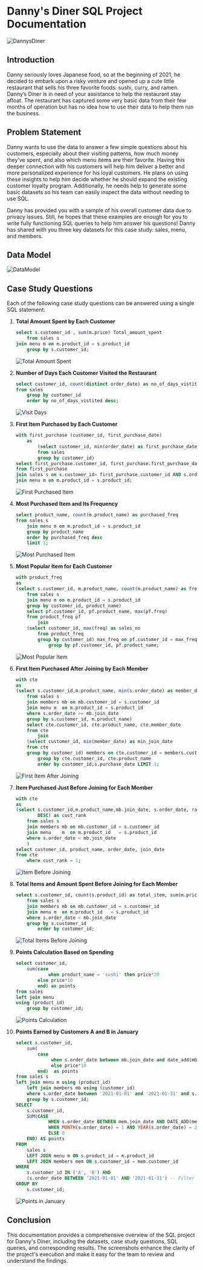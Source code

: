 # Danny's Diner SQL Project Documentation

![DannysDiner](screenshots/danny.png)

## Introduction

Danny seriously loves Japanese food, so at the beginning of 2021, he decided to embark upon a risky venture and opened up a cute little restaurant that sells his three favorite foods: sushi, curry, and ramen. Danny’s Diner is in need of your assistance to help the restaurant stay afloat. The restaurant has captured some very basic data from their few months of operation but has no idea how to use their data to help them run the business.

## Problem Statement

Danny wants to use the data to answer a few simple questions about his customers, especially about their visiting patterns, how much money they’ve spent, and also which menu items are their favorite. Having this deeper connection with his customers will help him deliver a better and more personalized experience for his loyal customers. He plans on using these insights to help him decide whether he should expand the existing customer loyalty program. Additionally, he needs help to generate some basic datasets so his team can easily inspect the data without needing to use SQL.

Danny has provided you with a sample of his overall customer data due to privacy issues. Still, he hopes that these examples are enough for you to write fully functioning SQL queries to help him answer his questions! Danny has shared with you three key datasets for this case study: sales, menu, and members.

## Data Model

![DataModel](screenshots/data_model.png)

## Case Study Questions

Each of the following case study questions can be answered using a single SQL statement:

1. **Total Amount Spent by Each Customer**
    ```sql
    select s.customer_id , sum(m.price) Total_amount_spent
		from sales s
	join menu m on m.product_id = s.product_id
    	group by s.customer_id;
    ```
    ![Total Amount Spent](screenshots/1.png)

2. **Number of Days Each Customer Visited the Restaurant**
    ```sql
   select customer_id, count(distinct order_date) as no_of_days_vistited
	from sales
    	group by customer_id
    	order by no_of_days_vistited desc;
    ```
    ![Visit Days](screenshots/2.png)

3. **First Item Purchased by Each Customer**
    ```sql
   with first_purchase (customer_id, first_purchase_date)
		as
    		(select customer_id, min(order_date) as first_purchase_date 
			from sales 
			group by customer_id)
   select first_purchase.customer_id, first_purchase.first_purchase_date, m.product_name 
	from first_purchase
	join sales s on s.customer_id= first_purchase.customer_id AND s.order_date = first_purchase.first_purchase_date
	join menu m on m.product_id = s.product_id;
    ```
    ![First Purchased Item](screenshots/3.png)

4. **Most Purchased Item and Its Frequency**
    ```sql
   select product_name, count(m.product_name) as purchased_freq
	from sales s
    	join menu m on m.product_id = s.product_id
    	group by product_name
    	order by purchased_freq desc
    	limit 1;

    ```
    ![Most Purchased Item](screenshots/4.png)

5. **Most Popular Item for Each Customer**
    ```sql
    with product_freq 
	as
	(select s.customer_id, m.product_name, count(m.product_name) as freq
		from sales s
		join menu m on m.product_id = s.product_id
		group by customer_id, product_name)
    	select pf.customer_id, pf.product_name, max(pf.freq)
		from product_freq pf
    		join
		(select customer_id, max(freq) as sales_no
			from product_freq
			group by customer_id) max_freq on pf.customer_id = max_freq.customer_id AND pf.freq = max_freq.sales_no
    			group by pf.customer_id, pf.product_name;
    ```
    ![Most Popular Item](screenshots/5.png)

6. **First Item Purchased After Joining by Each Member**
    ```sql
    with cte
	as
	(select s.customer_id,m.product_name, min(s.order_date) as member_date
		from sales s
		join members mb on mb.customer_id = s.customer_id
		join menu m  on m.product_id = s.product_id
		where s.order_date >= mb.join_date
		group by s.customer_id, m.product_name)
    	select cte.customer_id, cte.product_name, cte.member_date
		from cte
    		join
		(select customer_id, min(member_date) as min_join_date
		from cte
		group by customer_id) members on cte.customer_id = members.customer_id and cte.member_date = members.min_join_date
        	group by cte.customer_id, cte.product_name
        	order by customer_id;s.purchase_date LIMIT 1;
    ```
    ![First Item After Joining](screenshots/6.png)

7. **Item Purchased Just Before Joining for Each Member**
    ```sql
    with cte
	as
	(select s.customer_id,m.product_name,mb.join_date, s.order_date, rank() over(partition by s.customer_id order by s.order_date 
    		DESC) as cust_rank
		from sales s
		join members mb on mb.customer_id = s.customer_id
		join menu 	 m  on m.product_id   = s.product_id
		where s.order_date < mb.join_date
		)
    select customer_id, product_name, order_date, join_date
	from cte
    	where cust_rank = 1;
    ```
    ![Item Before Joining](screenshots/7.png)

8. **Total Items and Amount Spent Before Joining for Each Member**
    ```sql
    select s.customer_id, count(s.product_id) as total_item, sum(m.price) as total_amount
		from sales s
		join members mb on mb.customer_id = s.customer_id
		join menu m  on m.product_id   = s.product_id
		where s.order_date < mb.join_date
		group by s.customer_id
        	order by customer_id;
    ```
    ![Total Items Before Joining](screenshots/8.png)

9. **Points Calculation Based on Spending**
    ```sql
   select customer_id, 
		sum(case
    			when product_name = 'sushi' then price*20
			else price*10
		    end) as points
   	from sales
	left join menu 
	using (product_id)
        group by customer_id;
    ```
    ![Points Calculation](screenshots/9.png)

10. **Points Earned by Customers A and B in January**
    ```sql
    select s.customer_id, 
		sum(
			case 
				 when s.order_date between mb.join_date and date_add(mb.join_date, interval 7 day) then price*20
				 else price*10
		    end)  as points
    from sales s
	left join menu m using (product_id)
        left join members mb using (customer_id)
        where s.order_date between '2021-01-01' and '2021-01-31' and s.customer_id in ('A' , 'B')
        group by s.customer_id;
    SELECT
    	s.customer_id,
    	SUM(CASE
            	WHEN s.order_date BETWEEN mem.join_date AND DATE_ADD(mem.join_date, INTERVAL 7 DAY) THEN price * 20
            	WHEN MONTH(s.order_date) = 1 AND YEAR(s.order_date) = 2021 THEN price * 10
            	ELSE 0
        END) AS points
    FROM
    	sales s
    	LEFT JOIN menu m ON s.product_id = m.product_id
    	LEFT JOIN members mem ON s.customer_id = mem.customer_id
    WHERE
    	s.customer_id IN ('A', 'B') AND
    	(s.order_date BETWEEN '2021-01-01' AND '2021-01-31') -- Filter for January 2021
    GROUP BY
    	s.customer_id;
    ```

    ![Points in January](screenshots/10.png)

## Conclusion

This documentation provides a comprehensive overview of the SQL project for Danny's Diner, including the datasets, case study questions, SQL queries, and corresponding results. The screenshots enhance the clarity of the project's execution and make it easy for the team to review and understand the findings.
